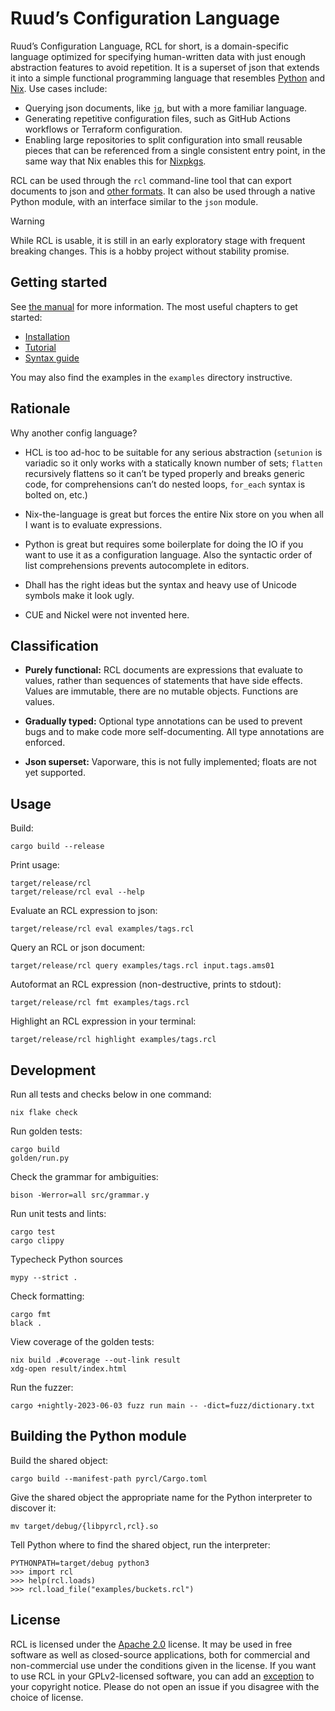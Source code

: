 # Ruud’s Configuration Language

Ruud’s Configuration Language, RCL for short, is a domain-specific language
optimized for specifying human-written data with just enough abstraction
features to avoid repetition. It is a superset of json that extends it into a
simple functional programming language that resembles [Python][python] and
[Nix][nix]. Use cases include:

 * Querying json documents, like [`jq`][jq], but with a more familiar language.
 * Generating repetitive configuration files, such as GitHub Actions workflows
   or Terraform configuration.
 * Enabling large repositories to split configuration into small reusable pieces
   that can be referenced from a single consistent entry point, in the same way
   that Nix enables this for [Nixpkgs][nixpkgs].

RCL can be used through the `rcl` command-line tool that can export documents
to json and [other formats][output]. It can also be used through a native Python
module, with an interface similar to the `json` module.

> [!WARNING]
> While RCL is usable, it is still in an early exploratory stage with frequent
> breaking changes. This is a hobby project without stability promise.

[python]:  https://www.python.org/
[nix]:     https://nixos.org/manual/nix/stable/language/
[jq]:      https://jqlang.github.io/jq/manual/
[nixpkgs]: https://github.com/nixos/nixpkgs
[output]:  https://docs.ruuda.nl/rcl/rcl_evaluate/#-o-output-format

## Getting started

See [the manual](https://docs.ruuda.nl/rcl/) for more information. The most
useful chapters to get started:

 * [Installation](https://docs.ruuda.nl/rcl/installation/)
 * [Tutorial](https://docs.ruuda.nl/rcl/tutorial/)
 * [Syntax guide](https://docs.ruuda.nl/rcl/syntax/)

You may also find the examples in the `examples` directory instructive.

## Rationale

Why another config language?

 * HCL is too ad-hoc to be suitable for any serious abstraction (`setunion` is
   variadic so it only works with a statically known number of sets; `flatten`
   recursively flattens so it can’t be typed properly and breaks generic code,
   for comprehensions can’t do nested loops, `for_each` syntax is bolted on,
   etc.)

 * Nix-the-language is great but forces the entire Nix store on you when all I
   want is to evaluate expressions.

 * Python is great but requires some boilerplate for doing the IO if you want
   to use it as a configuration language. Also the syntactic order of list
   comprehensions prevents autocomplete in editors.

 * Dhall has the right ideas but the syntax and heavy use of Unicode symbols
   make it look ugly.

 * CUE and Nickel were not invented here.

## Classification

 * **Purely functional:** RCL documents are expressions that evaluate to values,
   rather than sequences of statements that have side effects. Values are
   immutable, there are no mutable objects. Functions are values.

 * **Gradually typed:** Optional type annotations can be used to prevent bugs
   and to make code more self-documenting. All type annotations are enforced.

 * **Json superset:** Vaporware, this is not fully implemented; floats are
   not yet supported.

## Usage

Build:

    cargo build --release

Print usage:

    target/release/rcl
    target/release/rcl eval --help

Evaluate an RCL expression to json:

    target/release/rcl eval examples/tags.rcl

Query an RCL or json document:

    target/release/rcl query examples/tags.rcl input.tags.ams01

Autoformat an RCL expression (non-destructive, prints to stdout):

    target/release/rcl fmt examples/tags.rcl

Highlight an RCL expression in your terminal:

    target/release/rcl highlight examples/tags.rcl

## Development

Run all tests and checks below in one command:

    nix flake check

Run golden tests:

    cargo build
    golden/run.py

Check the grammar for ambiguities:

    bison -Werror=all src/grammar.y

Run unit tests and lints:

    cargo test
    cargo clippy

Typecheck Python sources

    mypy --strict .

Check formatting:

    cargo fmt
    black .

View coverage of the golden tests:

    nix build .#coverage --out-link result
    xdg-open result/index.html

Run the fuzzer:

    cargo +nightly-2023-06-03 fuzz run main -- -dict=fuzz/dictionary.txt

## Building the Python module

Build the shared object:

    cargo build --manifest-path pyrcl/Cargo.toml

Give the shared object the appropriate name for the Python interpreter to
discover it:

    mv target/debug/{libpyrcl,rcl}.so

Tell Python where to find the shared object, run the interpreter:

    PYTHONPATH=target/debug python3
    >>> import rcl
    >>> help(rcl.loads)
    >>> rcl.load_file("examples/buckets.rcl")

## License

RCL is licensed under the [Apache 2.0][apache2] license. It may be used in
free software as well as closed-source applications, both for commercial and
non-commercial use under the conditions given in the license. If you want to
use RCL in your GPLv2-licensed software, you can add an [exception][except]
to your copyright notice. Please do not open an issue if you disagree with the
choice of license.

[apache2]: https://www.apache.org/licenses/LICENSE-2.0
[except]:  https://www.gnu.org/licenses/gpl-faq.html#GPLIncompatibleLibs
